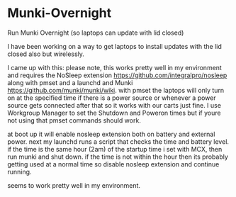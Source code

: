 # Munki-Overnight
Run Munki Overnight (so laptops can update with lid closed)

I have been working on a way to get laptops to install updates with the lid 
closed also but wirelessly. 

I came up with this: please note, this works pretty well in my environment 
and requires the NoSleep extension 
<https://github.com/integralpro/nosleep> along with pmset and a 
launchd and Munki <https://github.com/munki/munki/wiki>. with pmset the laptops will only turn on at the specified time if 
there is a power source or whenever a power source gets connected after 
that so it works with our carts just fine. I use Workgroup Manager to set the Shutdown and Poweron times but if youre not using that pmset commands should work.

at boot up it will enable nosleep extension both on battery and external power. 
next my launchd runs a script that checks the time and battery level. if 
the time is the same hour (2am) of the startup time i set with MCX, then 
run munki and shut down. if the time is not within the hour then its 
probably getting used at a normal time so disable nosleep extension and 
continue running. 

seems to work pretty well in my environment.


